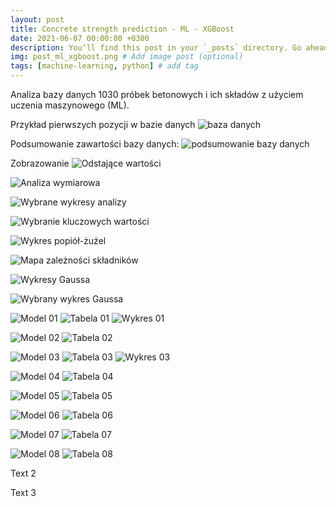 ```yaml
---
layout: post
title: Concrete strength prediction - ML - XGBoost
date: 2021-06-07 00:00:00 +0300
description: You’ll find this post in your `_posts` directory. Go ahead and edit it and re-build the site to see your changes. # Add post description (optional)
img: post_ml_xgboost.png # Add image post (optional)
tags: [machine-learning, python] # add tag
---
```


Analiza bazy danych 1030 próbek betonowych i ich składów z użyciem uczenia maszynowego (ML).







Przykład pierwszych pozycji w bazie danych
![baza danych]({{site.baseurl}}/assets/img/0_baza_danych.png)

Podsumowanie zawartości bazy danych:
![podsumowanie bazy danych]({{site.baseurl}}/assets/img/0_podsumowanie.png)

Zobrazowanie 
![Odstające wartości]({{site.baseurl}}/assets/img/outliers.png)


![Analiza wymiarowa]({{site.baseurl}}/assets/img/analiza_wielowymiarowa.png)

![Wybrane wykresy analizy]({{site.baseurl}}/assets/img/analiza_wykresy.png)

![Wybranie kluczowych wartości]({{site.baseurl}}/assets/img/wykresy_podkreslenie.png)

![Wykres popiół-żużel]({{site.baseurl}}/assets/img/wykres_popiol_zuzel.png)

![Mapa zależności składników]({{site.baseurl}}/assets/img/zaleznosc_skladnikow.png)

![Wykresy Gaussa]({{site.baseurl}}/assets/img/wykresy_gaussa.png)

![Wybrany wykres Gaussa]({{site.baseurl}}/assets/img/wybrany_wykres_gaussa.png)


![Model 01]({{site.baseurl}}/assets/img/01_model.png)
![Tabela 01]({{site.baseurl}}/assets/img/01_tabela.png)
![Wykres 01]({{site.baseurl}}/assets/img/01_wykres.png)

![Model 02]({{site.baseurl}}/assets/img/02_model.png)
![Tabela 02]({{site.baseurl}}/assets/img/02_tabela.png)

![Model 03]({{site.baseurl}}/assets/img/03_model.png)
![Tabela 03]({{site.baseurl}}/assets/img/03_tabela.png)
![Wykres 03]({{site.baseurl}}/assets/img/03_wykres.png)

![Model 04]({{site.baseurl}}/assets/img/04_model.png)
![Tabela 04]({{site.baseurl}}/assets/img/04_tabela.png)

![Model 05]({{site.baseurl}}/assets/img/05_model.png)
![Tabela 05]({{site.baseurl}}/assets/img/05_tabela.png)

![Model 06]({{site.baseurl}}/assets/img/06_model.png)
![Tabela 06]({{site.baseurl}}/assets/img/06_tabela.png)

![Model 07]({{site.baseurl}}/assets/img/07_model.png)
![Tabela 07]({{site.baseurl}}/assets/img/07_tabela.png)

![Model 08]({{site.baseurl}}/assets/img/08_model.png)
![Tabela 08]({{site.baseurl}}/assets/img/08_tabela.png)



Text 2

Text 3